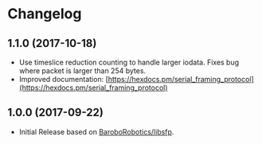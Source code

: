 # Changelog

## 1.1.0 (2017-10-18)

* Use timeslice reduction counting to handle larger iodata.  Fixes bug where packet is larger than 254 bytes.
* Improved documentation: [https://hexdocs.pm/serial_framing_protocol](https://hexdocs.pm/serial_framing_protocol)

## 1.0.0 (2017-09-22)

* Initial Release based on [BaroboRobotics/libsfp](https://github.com/BaroboRobotics/libsfp).
